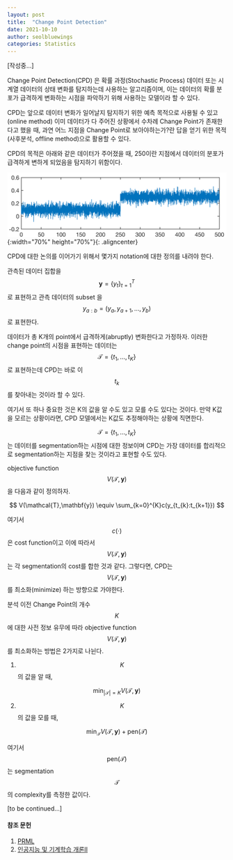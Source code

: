 ```yaml
---
layout: post
title:  "Change Point Detection"
date: 2021-10-10
author: seolbluewings
categories: Statistics
---
```


[작성중...]

Change Point Detection(CPD) 은 확률 과정(Stochastic Process) 데이터 또는 시계열 데이터의 상태 변화를 탐지하는데 사용하는 알고리즘이며, 이는 데이터의 확률 분포가 급격하게 변화하는 시점을 파악하기 위해 사용하는 모델이라 할 수 있다.

CPD는 앞으로 데이터 변화가 일어날지 탐지하기 위한 예측 목적으로 사용될 수 있고(online method) 이미 데이터가 다 주어진 상황에서 수차례 Change Point가 존재한다고 했을 때, 과연 어느 지점을 Change Point로 보아야하는가?란 답을 얻기 위한 목적(사후분석, offline method)으로 활용할 수 있다.

CPD의 목적은 아래와 같은 데이터가 주어졌을 때, 250이란 지점에서 데이터의 분포가 급격하게 변하게 되었음을 탐지하기 위함이다.

![CPD](https://github.com/seolbluewings/seolbluewings.github.io/blob/master/assets/CPD.png?raw=true){:width="70%" height="70%"}{: .aligncenter}

CPD에 대한 논의를 이어가기 위해서 몇가지 notation에 대한 정의를 내려야 한다.

관측된 데이터 집합을 $$\mathbf{y} = \left\{y_{t}  \right\}^{T}_{t=1}$$ 로 표현하고 관측 데이터의 subset 을 $$y_{a:b} = (y_{a},y_{a+1},...,y_{b})$$ 로 표현한다.

데이터가 총 K개의 point에서 급격하게(abruptly) 변화한다고 가정하자. 이러한 change point의 시점을 표현하는 데이터는 $$\mathcal{T} = \{t_{1},...,t_{K}\}$$ 로 표현하는데 CPD는 바로 이 $$t_{k}$$ 를 찾아내는 것이라 할 수 있다.

여기서 또 하나 중요한 것은 K의 값을 알 수도 있고 모를 수도 있다는 것이다. 만약 K값을 모르는 상황이라면, CPD 모델에서는 K값도 추정해야하는 상황에 직면한다.

$$\mathcal{T} = \{t_{1},...,t_{K}\}$$는 데이터를 segmentation하는 시점에 대한 정보이며 CPD는 가장 데이터를 합리적으로 segmentation하는 지점을 찾는 것이라고 표현할 수도 있다.

objective function $$V(\mathcal{T},\mathbf{y})$$ 을 다음과 같이 정의하자.

$$ V(\mathcal{T},\mathbf{y}) \equiv \sum_{k=0}^{K}c(y_{t_{k}:t_{k+1}}) $$

여기서 $$c(\cdot)$$ 은 cost function이고 이에 따라서 $$V(\mathcal{T},\mathbf{y})$$ 는 각 segmentation의 cost를 합한 것과 같다. 그렇다면, CPD는 $$V(\mathcal{T},\mathbf{y})$$ 를 최소화(minimize) 하는 방향으로 가야한다.

분석 이전 Change Point의 개수 $$K$$에 대한 사전 정보 유무에 따라 objective function $$V(\mathcal{T},\mathbf{y})$$ 를 최소화하는 방법은 2가지로 나뉜다.

1. $$K$$의 값을 알 때,

$$ \text{min}_{\vert\mathcal{T}\vert = K} V(\mathcal{T},\mathbf{y}) $$

2. $$K$$의 값을 모를 때,

$$ \text{min}_{\mathcal{T}} V(\mathcal{T},\mathbf{y}) + \text{pen}(\mathcal{T}) $$

여기서 $$\text{pen}(\mathcal{T})$$ 는 segmentation $$\mathcal{T}$$의 complexity를 측정한 값이다.

[to be continued...]


#### 참조 문헌
1. [PRML](https://www.microsoft.com/en-us/research/uploads/prod/2006/01/Bishop-Pattern-Recognition-and-Machine-Learning-2006.pdf)
2. [인공지능 및 기계학습 개론II](https://www.edwith.org/machinelearning2__17/lecture/10868?isDesc=false)
